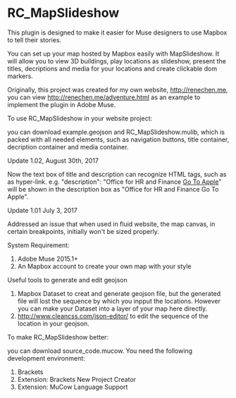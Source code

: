 # RC_MapSlideshow

This plugin is designed to make it easier for Muse designers to use Mapbox to tell their stories. 

You can set up your map hosted by Mapbox easily with MapSlideshow. It will allow you to view 3D buildings, play locations as slideshow, present the titles, decriptions and media for your locations and create clickable dom markers.

Originally, this project was created for my own website, http://renechen.me, you can view http://renechen.me/adventure.html as an example to implement the plugin in Adobe Muse. 

To use RC_MapSlideshow in your website project:

you can download example.geojson and RC_MapSlideshow.mulib, which is packed with all needed elements, such as navigation buttons, title container, decription container and media container.

Update 1.02, August 30th, 2017

Now the text box of title and description can recognize HTML tags, such as <a/> as hyper-link. e.g. "description": "Office for HR and Finance <a href='http://www.apple.com'>Go To Apple</a>" will be shown in the description box as "Office for HR and Finance Go To Apple".

Update 1.01 July 3, 2017

Addressed an issue that when used in fluid website, the map canvas, in certain breakpoints, initially won't be sized properly.

System Requirement:

1. Adobe Muse 2015.1+
2. An Mapbox account to create your own map with your style

Useful tools to generate and edit geojson
1. Mapbox Dataset to creat and generate geojson file, but the generated file will lost the sequence by which you inpput the locations. However you can make your Dataset into a layer of your map here directly.
2. http://www.cleancss.com/json-editor/ to edit the sequence of the location in your geojson.


To make RC_MapSlideshow better:

you can download source_code.mucow. You need the following development environment:
1. Brackets
2. Extension: Brackets New Project Creator
3. Extension: MuCow Language Support


